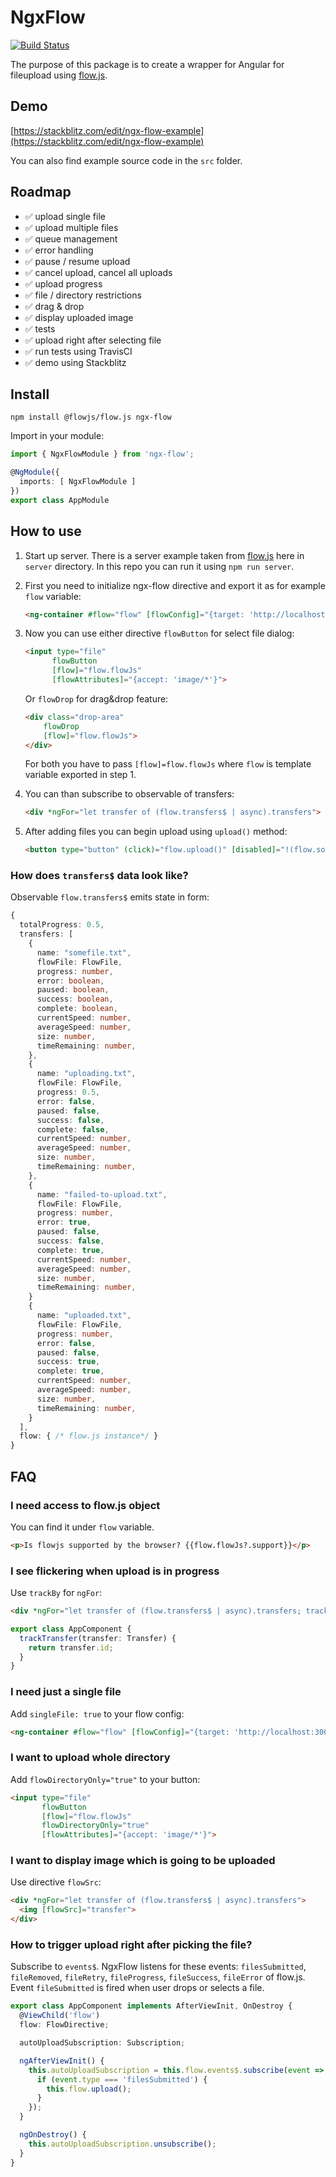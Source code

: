 # NgxFlow

[![Build Status](https://travis-ci.com/MartinNuc/ng2-flow.svg?branch=master)](https://travis-ci.com/MartinNuc/ng2-flow)

The purpose of this package is to create a wrapper for Angular for fileupload using [flow.js](https://github.com/flowjs/flow.js).

## Demo

[https://stackblitz.com/edit/ngx-flow-example](https://stackblitz.com/edit/ngx-flow-example)

You can also find example source code in the `src` folder.

## Roadmap

- ✅ upload single file
- ✅ upload multiple files
- ✅ queue management
- ✅ error handling
- ✅ pause / resume upload
- ✅ cancel upload, cancel all uploads
- ✅ upload progress
- ✅ file / directory restrictions
- ✅ drag & drop
- ✅ display uploaded image
- ✅ tests
- ✅ upload right after selecting file
- ✅ run tests using TravisCI
- ✅ demo using Stackblitz

## Install

`npm install @flowjs/flow.js ngx-flow`

Import in your module:

```typescript
import { NgxFlowModule } from 'ngx-flow';

@NgModule({
  imports: [ NgxFlowModule ]
})
export class AppModule
```

## How to use

1. Start up server. There is a server example taken from [flow.js](https://github.com/flowjs/flow.js) here in `server` directory. In this repo you can run it using `npm run server`.

1. First you need to initialize ngx-flow directive and export it as for example `flow` variable:

   ```html
   <ng-container #flow="flow" [flowConfig]="{target: 'http://localhost:3000/upload'}"></ng-container>
   ```

1. Now you can use either directive `flowButton` for select file dialog:

   ```html
   <input type="file"
         flowButton
         [flow]="flow.flowJs"
         [flowAttributes]="{accept: 'image/*'}">
   ```

   Or `flowDrop` for drag&drop feature:

   ```html
   <div class="drop-area"
       flowDrop
       [flow]="flow.flowJs">
   </div>
   ```

   For both you have to pass `[flow]=flow.flowJs` where `flow` is template variable exported in step 1.

1. You can than subscribe to observable of transfers:

   ```html
   <div *ngFor="let transfer of (flow.transfers$ | async).transfers">
   ```

1. After adding files you can begin upload using `upload()` method:

   ```html
   <button type="button" (click)="flow.upload()" [disabled]="!(flow.somethingToUpload$ | async)">Start upload</button>
   ```

### How does `transfers$` data look like?

Observable `flow.transfers$` emits state in form:

```typescript
{
  totalProgress: 0.5,
  transfers: [
    {
      name: "somefile.txt",
      flowFile: FlowFile,
      progress: number,
      error: boolean,
      paused: boolean,
      success: boolean,
      complete: boolean,
      currentSpeed: number,
      averageSpeed: number,
      size: number,
      timeRemaining: number,
    },
    {
      name: "uploading.txt",
      flowFile: FlowFile,
      progress: 0.5,
      error: false,
      paused: false,
      success: false,
      complete: false,
      currentSpeed: number,
      averageSpeed: number,
      size: number,
      timeRemaining: number,
    },
    {
      name: "failed-to-upload.txt",
      flowFile: FlowFile,
      progress: number,
      error: true,
      paused: false,
      success: false,
      complete: true,
      currentSpeed: number,
      averageSpeed: number,
      size: number,
      timeRemaining: number,
    }
    {
      name: "uploaded.txt",
      flowFile: FlowFile,
      progress: number,
      error: false,
      paused: false,
      success: true,
      complete: true,
      currentSpeed: number,
      averageSpeed: number,
      size: number,
      timeRemaining: number,
    }
  ],
  flow: { /* flow.js instance*/ }
}
```

## FAQ

### I need access to flow.js object

You can find it under `flow` variable.

```html
<p>Is flowjs supported by the browser? {{flow.flowJs?.support}}</p>
```

### I see flickering when upload is in progress

Use `trackBy` for `ngFor`:

```html
<div *ngFor="let transfer of (flow.transfers$ | async).transfers; trackBy: trackTransfer">
```

```typescript
export class AppComponent {
  trackTransfer(transfer: Transfer) {
    return transfer.id;
  }
}
```

### I need just a single file

Add `singleFile: true` to your flow config:

```html
<ng-container #flow="flow" [flowConfig]="{target: 'http://localhost:3000/upload', singleFile: true}"></ng-container>
```

### I want to upload whole directory

Add `flowDirectoryOnly="true"` to your button:

```html
<input type="file"
       flowButton
       [flow]="flow.flowJs"
       flowDirectoryOnly="true"
       [flowAttributes]="{accept: 'image/*'}">
```

### I want to display image which is going to be uploaded

Use directive `flowSrc`:

```html
<div *ngFor="let transfer of (flow.transfers$ | async).transfers">
  <img [flowSrc]="transfer">
</div>
```

### How to trigger upload right after picking the file?

Subscribe to `events$`. NgxFlow listens for these events: `filesSubmitted`, `fileRemoved`, `fileRetry`, `fileProgress`, `fileSuccess`, `fileError` of flow.js. Event `fileSubmitted` is fired when user drops or selects a file.

```typescript
export class AppComponent implements AfterViewInit, OnDestroy {
  @ViewChild('flow')
  flow: FlowDirective;

  autoUploadSubscription: Subscription;

  ngAfterViewInit() {
    this.autoUploadSubscription = this.flow.events$.subscribe(event => {
      if (event.type === 'filesSubmitted') {
        this.flow.upload();
      }
    });
  }

  ngOnDestroy() {
    this.autoUploadSubscription.unsubscribe();
  }
}
```
